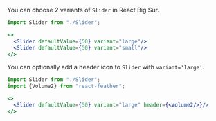 You can choose 2 variants of `Slider` in React Big Sur.
```jsx
import Slider from "./Slider";

<>
  <Slider defaultValue={50} variant="large"/>
  <Slider defaultValue={50} variant="small"/>
</>
```

You can optionally add a header icon to `Slider` with `variant='large'`.
```jsx
import Slider from "./Slider";
import {Volume2} from "react-feather";

<>
  <Slider defaultValue={50} variant="large" header={<Volume2/>}/>
</>
```
